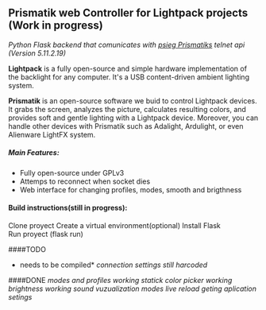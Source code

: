 Prismatik web Controller for Lightpack projects (Work in progress)
---------

*Python Flask backend that comunicates with  [psieg Prismatiks](https://github.com/psieg/Lightpack/releases) telnet api (Version 5.11.2.19)*




**Lightpack** is a fully open-source and simple hardware implementation of the backlight for any computer. It's a USB content-driven ambient lighting system.

**Prismatik** is an open-source software we buid to control Lightpack devices. It grabs the screen, analyzes the picture,
calculates resulting colors, and provides soft and gentle lighting with a Lightpack device. Moreover, you can
handle other devices with Prismatik such as Adalight, Ardulight, or even Alienware LightFX system.

##### Main Features:
* Fully open-source under GPLv3
* Attemps to reconnect when socket dies
* Web interface for changing profiles, modes, smooth and brigthness


#### Build instructions(still in progress):
Clone proyect
Create a virtual environment(optional)
Install Flask  
Run proyect (flask run)

####TODO
* needs to be compiled*
*connection settings still harcoded*

####DONE
*modes and profiles working*
*statick color picker working*
*brightness working*
*sound vuzualization modes*
*live reload geting aplication setings*